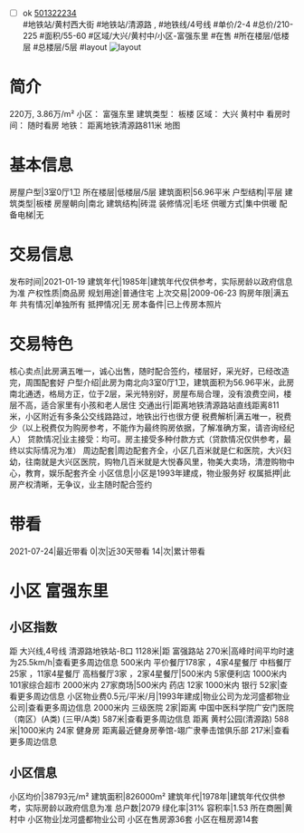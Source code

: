 - [ ] ok [501322234](https://bj.5i5j.com/ershoufang/501322234.html)  
 #地铁站/黄村西大街 #地铁站/清源路 ,  #地铁线/4号线
#单价/2-4 #总价/210-225 #面积/55-60   #区域/大兴/黄村中/小区-富强东里 #在售 #所在楼层/低楼层 #总楼层/5层 #layout 
![layout](http://image2a.5i5j.com/bdir/layout/3dd2a867eabe4956b019ee3b12e07af4.jpg_P5.jpg) 
# 简介 
 220万,  3.86万/m² 
小区： 富强东里
建筑类型： 板楼
区域： 大兴 黄村中
看房时间： 随时看房
地铁： 距离地铁清源路811米 地图
# 基本信息 
 房屋户型|3室0厅1卫
所在楼层|低楼层/5层
建筑面积|56.96平米
户型结构|平层
建筑类型|板楼
房屋朝向|南北
建筑结构|砖混
装修情况|毛坯
供暖方式|集中供暖
配备电梯|无
# 交易信息 
 发布时间|2021-01-19
建筑年代|1985年|建筑年代仅供参考，实际房龄以政府信息为准
产权性质|商品房
规划用途|普通住宅
上次交易|2009-06-23
购房年限|满五年
共有情况|单独所有
抵押情况|无
房本备件|已上传房本照片
# 交易特色 
 核心卖点|此房满五唯一，诚心出售，随时配合签约，楼层好，采光好，已经改造完，周围配套好
户型介绍|此房为南北向3室0厅1卫，建筑面积为56.96平米，此房南北通透，格局方正，位于2层，采光特别好，房屋布局合理，没有浪费空间，楼层不高，适合家里有小孩和老人居住
交通出行|距离地铁清源路站直线距离811米，小区附近有多条公交线路路过，地铁出行也很方便
税费解析|满五唯一，税费少（以上税费仅为购房参考，不能作为最终购房依据，了解准确方案，请咨询经纪人）
贷款情况|业主接受：均可。房主接受多种付款方式（贷款情况仅供参考，最终以实际情况为准）
周边配套|周边配套齐全，小区几百米就是仁和医院，大兴妇幼，往南就是大兴区医院，购物几百米就是大悦春风里，物美大卖场，清澄购物中心，教育，娱乐配套齐全
小区信息|小区是1993年建成，物业服务好
权属抵押|此房产权清晰，无争议，业主随时配合签约
# 带看 
 2021-07-24|最近带看	 0|次|近30天带看	 14|次|累计带看
# 小区 富强东里
## 小区指数 
 距 大兴线,4号线 清源路地铁站-B口 1128米|距 富强路站 270米|高峰时间平均时速为25.5km/h|查看更多周边信息
500米内 平价餐厅178家 ，4家4星餐厅
中档餐厅25家 ，11家4星餐厅
高档餐厅3家 ，2家4星餐厅|500米内 5家便利店
1000米内 101家综合超市
2000米内 27家商场|500米内 药店 12家
1000米内 银行 52家|查看更多周边信息
小区物业费0.5元/平米/月|1993年建成|物业公司为龙河盛都物业公司|查看更多周边信息
2000米内 三级医院 2家|距离 中国中医科学院广安门医院（南区）(A类) (三甲/A类) 587米|查看更多周边信息
距离 黄村公园(清源路) 588米|1000米内 24家 健身房
距离最近健身房拳馆-翊广隶拳击馆俱乐部 217米|查看更多周边信息
## 小区信息 
 小区均价|38793元/m²
建筑面积|826000m²
建筑年代|1978年|建筑年代仅供参考，实际房龄以政府信息为准
总户数|2079
绿化率|31%
容积率|1.53
所在商圈|黄村中
小区物业|龙河盛都物业公司
小区在售房源36套
小区在租房源14套
